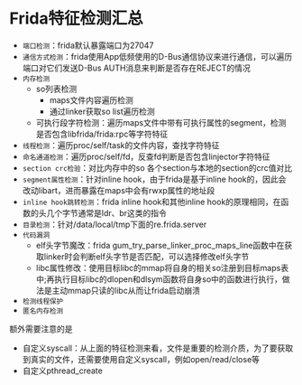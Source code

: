 # Frida特征检测汇总


- `端口检测`：frida默认暴露端口为27047
- `通信方式检测`：frida使用App低频使用的D-Bus通信协议来进行通信，可以遍历端口对它们发送D-Bus AUTH消息来判断是否存在REJECT的情况
- `内存检测`
    - so列表检测
        - maps文件内容遍历检测
        - 通过linker获取so list遍历检测
    - 可执行段字符检测：遍历maps文件中带有可执行属性的segment，检测是否包含libfrida/frida:rpc等字符特征
- `线程检测`：遍历proc/self/task的文件内容，查找字符特征
- `命名通道检测`：遍历proc/self/fd，反查fd判断是否包含linjector字符特征
- `section crc检验`：对比内存中的so 各个section与本地的section的crc值对比
- `segment属性检测`：针对inline hook，由于frida是基于inline hook的，因此会改动libart，进而暴露在maps中会有rwxp属性的地址段
- `inline hook跳转检测`：frida inline hook和其他inline hook的原理相同，在函数的头几个字节通常是ldr、br这类的指令
- `目录检测`：针对/data/local/tmp下面的re.frida.server
- `代码漏洞`
    - elf头字节魔改：frida gum_try_parse_linker_proc_maps_line函数中在获取linker时会判断elf头字节是否匹配，可以选择修改elf头字节
    - libc属性修改：使用目标libc的mmap将自身的相关so注册到目标maps表中;再执行目标libc的dlopen和dlsym函数将自身so中的函数进行执行，做法是主动mmap只读的libc从而让frida启动崩溃
- `检测线程保护`
- `匿名内存检测`

额外需要注意的是
- 自定义syscall：从上面的特征检测来看，文件是重要的检测介质，为了要获取到真实的文件，还需要使用自定义syscall，例如open/read/close等
- 自定义pthread_create
